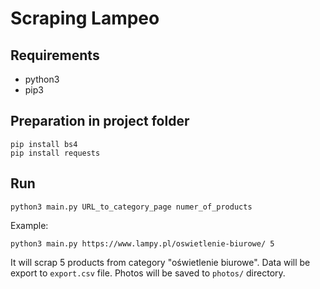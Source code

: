 # Scraping Lampeo

## Requirements
- python3
- pip3
## Preparation in project folder
```
pip install bs4
pip install requests
```
## Run
```
python3 main.py URL_to_category_page numer_of_products
```
Example:
```
python3 main.py https://www.lampy.pl/oswietlenie-biurowe/ 5
```
It will scrap 5 products from category "oświetlenie biurowe". Data will be export to `export.csv` file.
Photos will be saved to `photos/` directory.